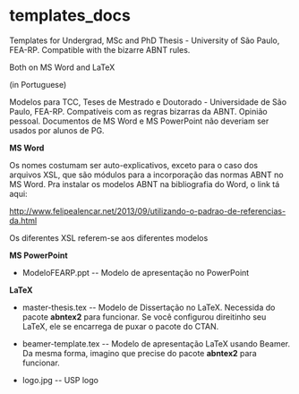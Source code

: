 # templates_docs
Templates for Undergrad, MSc and PhD Thesis - University of São Paulo, FEA-RP. Compatible with the bizarre ABNT rules.

Both on MS Word and LaTeX

(in Portuguese)

Modelos para TCC, Teses de Mestrado e Doutorado - Universidade de São Paulo, FEA-RP. Compatíveis com as regras bizarras da ABNT. Opinião pessoal. Documentos de MS Word e MS PowerPoint não deveriam ser usados por alunos de PG. 

**MS Word**

Os nomes costumam ser auto-explicativos, exceto para o caso dos arquivos XSL, que são módulos para a incorporação das normas ABNT no MS Word. Pra instalar os modelos ABNT na bibliografia do Word, o link tá aqui:

http://www.felipealencar.net/2013/09/utilizando-o-padrao-de-referencias-da.html

Os diferentes XSL referem-se aos diferentes modelos

**MS PowerPoint**

* ModeloFEARP.ppt -- Modelo de apresentação no PowerPoint

**LaTeX**

* master-thesis.tex -- Modelo de Dissertação no LaTeX. Necessida do pacote **abntex2** para funcionar. Se você configurou direitinho seu LaTeX, ele se encarrega de puxar o pacote do CTAN.

* beamer-template.tex -- Modelo de apresentação LaTeX usando Beamer. Da mesma forma, imagino que precise do pacote **abntex2** para funcionar. 

* logo.jpg -- USP logo